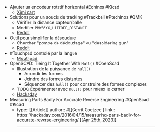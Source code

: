 - Ajouter un encodeur rotatif horizontal #Echinos #Kicad
	- [Ximi part](https://www.reddit.com/r/ErgoMechKeyboards/comments/12uf8av/comment/jhaiev8/?utm_source=share&utm_medium=mweb3x)
- Solutions pour un soucis de tracking #Trackball #Ptechinos #QMK
	- Vérifier la distance capteur/balle
	- Modifier `PMW33XX_LIFTOFF_DISTANCE`
	- [Reddit](https://www.reddit.com/r/ErgoMechKeyboards/comments/12x70nm/any_instructions_how_to_configure_trackball_via/)
- Outil pour simplifier la désoudure
	- Chercher "pompe de dédoudage" ou "desoldering gun"
	- [Reddit](https://www.reddit.com/r/MechanicalKeyboards/comments/r9lpkh/desoldered_184_switches_yesterday_with_the_worlds/)
- #Touchpad controlé par la langue
	- [Mouthpad](https://www.augmental.tech/)
- OpenSCAD: Tieing It Together With `Hull()` #OpenScad
	- Illustration de la puissance de `hull()`
		- Arrondir les formes
		- Joindre des formes distantes
		- Séquencer des `hull()` pour construire des formes complexes
	- TODO Expérimenter avec `hull()` pour mieux le cerner
	- [Hackaday](https://hackaday.com/2018/02/13/openscad-tieing-it-together-with-hull/)
- Measuring Parts Badly For Accurate Reverse Engineering #OpenScad #Kicad
	- type:: [[Article]]
	  author:: #[[Gerrit Coetzee]]
	  link:: https://hackaday.com/2016/04/15/measuring-parts-badly-for-accurate-reverse-engineering/
	  [[Apr 25th, 2023]]
	  ***